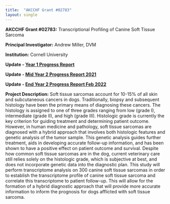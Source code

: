 ```yaml
---
title:  "AKCCHF Grant #02783"
layout: single
---
```


**AKCCHF Grant #02783:** Transcriptional Profiling of Canine Soft Tissue Sarcoma

**Principal Investigator:** Andrew Miller, DVM

**Institution:** Cornell University

**Update - [Year 1 Progress Report](/files/akcchf02783ey1summary.pdf)**

**Update - [Mid Year 2 Progress Report 2021](/files/akc02783my2summary.pdf)**

**Update - [End Year 2 Progress Report Feb 2022](/files/akcchf02783ey2summary.pdf)**

**Project Description:** Soft tissue sarcomas account for 10-15% of all skin and subcutaneous cancers in dogs. Traditionally, biopsy and subsequent histology have been the primary means of diagnosing these cancers. The histology is assigned to one of three grades ranging from low (grade I), intermediate (grade II), and high (grade III). Histologic grade is currently the key criterion for guiding treatment and determining patient outcome. However, in human medicine and pathology, soft tissue sarcomas are diagnosed with a hybrid approach that involves both histologic features and genetic analysis of the tumor sample. This genetic analysis guides further treatment, aids in developing accurate follow-up information, and has been shown to have a positive effect on patient outcome and survival. Despite how common soft tissue sarcomas are in the dog, current veterinary care still relies solely on the histologic grade, which is subjective at best, and does not incorporate genetic data into the diagnostic plan. This study will perform transcriptome analysis on 300 canine soft tissue sarcomas in order to establish the transcriptome profile of canine soft tissue sarcoma and correlate this transcriptome to patient follow-up. This will allow for the formation of a hybrid diagnostic approach that will provide more accurate information to inform the prognosis for dogs afflicted with soft tissue sarcoma.

